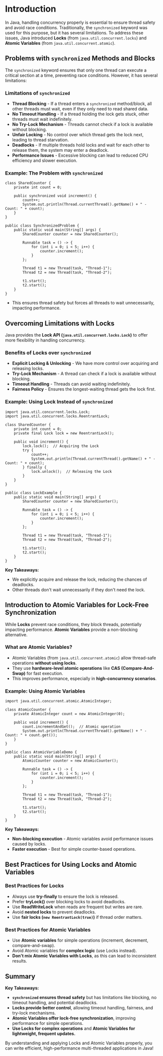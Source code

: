 # **Introduction**
In Java, handling concurrency properly is essential to ensure thread safety and avoid race conditions. Traditionally, the `synchronized` keyword was used for this purpose, but it has several limitations. To address these issues, Java introduced **Locks** (from `java.util.concurrent.locks`) and **Atomic Variables** (from `java.util.concurrent.atomic`).

## Problems with `synchronized` Methods and Blocks
The `synchronized` keyword ensures that only one thread can execute a critical section at a time, preventing race conditions. However, it has several limitations:

### Limitations of `synchronized`
* **Thread Blocking** - If a thread enters a `synchronized` method/block, all other threads must wait, even if they only need to read shared data.
* **No Timeout Handling** - If a thread holding the lock gets stuck, other threads must wait indefinitely.
* **No Try-Lock Mechanism** - Threads cannot check if a lock is available without blocking.
* **Unfair Locking** - No control over which thread gets the lock next, leading to thread starvation.
* **Deadlocks** - If multiple threads hold locks and wait for each other to release them, the system may enter a deadlock.
* **Performance Issues** - Excessive blocking can lead to reduced CPU efficiency and slower execution.

### Example: The Problem with `synchronized`
```
class SharedCounter {
    private int count = 0;

    public synchronized void increment() {
        count++;
        System.out.println(Thread.currentThread().getName() + " - Count: " + count);
    }
}

public class SynchronizedProblem {
    public static void main(String[] args) {
        SharedCounter counter = new SharedCounter();

        Runnable task = () -> {
            for (int i = 0; i < 5; i++) {
                counter.increment();
            }
        };

        Thread t1 = new Thread(task, "Thread-1");
        Thread t2 = new Thread(task, "Thread-2");

        t1.start();
        t2.start();
    }
}
```

* This ensures thread safety but forces all threads to wait unnecessarily, impacting performance.

## Overcoming Limitations with Locks
Java provides the **Lock API (`java.util.concurrent.locks.Lock`)** to offer more flexibility in handling concurrency.

### Benefits of Locks over `synchronized`
* **Explicit Locking & Unlocking** - We have more control over acquiring and releasing locks.
* **Try-Lock Mechanism** - A thread can check if a lock is available without blocking.
* **Timeout Handling** - Threads can avoid waiting indefinitely.
* **Fairness Policy** - Ensures the longest-waiting thread gets the lock first.

### Example: Using Lock Instead of `synchronized`
```
import java.util.concurrent.locks.Lock;
import java.util.concurrent.locks.ReentrantLock;

class SharedCounter {
    private int count = 0;
    private final Lock lock = new ReentrantLock();

    public void increment() {
        lock.lock();  // Acquiring the Lock
        try {
            count++;
            System.out.println(Thread.currentThread().getName() + " - Count: " + count);
        } finally {
            lock.unlock();  // Releasing the Lock
        }
    }
}

public class LockExample {
    public static void main(String[] args) {
        SharedCounter counter = new SharedCounter();

        Runnable task = () -> {
            for (int i = 0; i < 5; i++) {
                counter.increment();
            }
        };

        Thread t1 = new Thread(task, "Thread-1");
        Thread t2 = new Thread(task, "Thread-2");

        t1.start();
        t2.start();
    }
}
```

**Key Takeaways:**
* We explicitly acquire and release the lock, reducing the chances of deadlocks.
* Other threads don't wait unnecessarily if they don't need the lock.

## Introduction to Atomic Variables for Lock-Free Synchronization
While **Locks** prevent race conditions, they block threads, potentially impacting performance. **Atomic Variables** provide a non-blocking alternative.

### What are Atomic Variables?
* Atomic Variables (from `java.util.concurrent.atomic`) allow thread-safe operations **without using locks**.
* They use **hardware-level atomic operations** like **CAS (Compare-And-Swap)** for fast execution.
* This improves performance, especially in **high-concurrency scenarios**.

### Example: Using Atomic Variables
```
import java.util.concurrent.atomic.AtomicInteger;

class AtomicCounter {
    private AtomicInteger count = new AtomicInteger(0);

    public void increment() {
        count.incrementAndGet();  // Atomic operation
        System.out.println(Thread.currentThread().getName() + " - Count: " + count.get());
    }
}

public class AtomicVariableDemo {
    public static void main(String[] args) {
        AtomicCounter counter = new AtomicCounter();

        Runnable task = () -> {
            for (int i = 0; i < 5; i++) {
                counter.increment();
            }
        };

        Thread t1 = new Thread(task, "Thread-1");
        Thread t2 = new Thread(task, "Thread-2");

        t1.start();
        t2.start();
    }
}
```

**Key Takeaways:**
* **Non-blocking execution** - Atomic variables avoid performance issues caused by locks.
* **Faster execution** - Best for simple counter-based operations.

## Best Practices for Using Locks and Atomic Variables
### Best Practices for Locks
* Always use **try-finally** to ensure the lock is released.
* Prefer **tryLock()** over blocking locks to avoid deadlocks.
* Use **ReadWriteLock** when reads are frequent but writes are rare.
* Avoid **nested locks** to prevent deadlocks.
* Use **fair locks (`new ReentrantLock(true)`)** if thread order matters.

### Best Practices for Atomic Variables
* Use **Atomic variables** for simple operations (increment, decrement, compare-and-swap).
* Avoid Atomic variables for **complex logic** (use Locks instead).
* **Don't mix Atomic Variables with Locks**, as this can lead to inconsistent results.

## Summary
**Key Takeaways:**
* **`synchronized` ensures thread safety** but has limitations like blocking, no timeout handling, and potential deadlocks.
* **Locks provide better control**, allowing timeout handling, fairness, and try-lock mechanisms.
* **Atomic Variables offer lock-free synchronization**, improving performance for simple operations.
* **Use Locks for complex operations** and **Atomic Variables for lightweight, frequent updates.**

By understanding and applying Locks and Atomic Variables properly, you can write efficient, high-performance multi-threaded applications in Java!